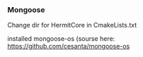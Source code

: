 ### Mongoose

Change dir for HermitCore in CmakeLists.txt

installed mongoose-os (sourse here: https://github.com/cesanta/mongoose-os
